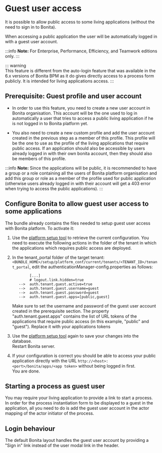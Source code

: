 # Guest user access

It is possible to allow public access to some living applications (without the need to sign in to Bonita).  

When accessing a public application the user will be automatically logged in with a guest user account.

:::info 
**Note:** For Enterprise, Performance, Efficiency, and Teamwork editions only.
:::

::: warning  
 This feature is different from the auto-login feature that was available in the 6.x versions of Bonita BPM as it do gives directly access to a process form publicly. It is intended for living applications access.
:::

## Prerequisite: Guest profile and user account

+ In order to use this feature, you need to create a new user account in Bonita organisation. This account will be the one used to log in automatically a user that tries to access a public living application if he is not logged in to Bonita platform yet.

+ You also need to create a new custom profile and add the user account created in the previous step as a member of this profile. This profile will be the one to use as the profile of the living applications that require public access. If an application should also be accessible by users already logged in with their own bonita account, then they should also be members of this profile. 

:::info 
**Note:** Since the applications will be public, it is recommended to have a group or a role containing all the users of Bonita platform organisation and add this group or role as a member of the profile used for public application (otherwise users already logged in with their account will get a 403 error when trying to access the public applications).
:::

## Configure Bonita to allow guest user access to some applications

The bundle already contains the files needed to setup guest user access with Bonita platform.
To activate it:

1.  Use the [platform setup tool](BonitaBPM_platform_setup) to retrieve the current configuration. You need to execute the following actions in the folder of the tenant in which the applications which requires public access are deployed.

2. In the tenant_portal folder of the target tenant: `<BUNDLE_HOME>/setup/platform_conf/current/tenants/<TENANT_ID>/tenant_portal`,
   edit the authenticationManager-config.properties as follows:
    ```
            [...]
            # logout.link.hidden=true
       -->  auth.tenant.guest.active=true
       -->  auth.tenant.guest.username=guest
       -->  auth.tenant.guest.password=guest
       -->  auth.tenant.guest.apps=[public,guest] 
    ```
    
    Make sure to set the username and password of the guest user account created in the prerequisite section.
    The property "auth.tenant.guest.apps" contains the list of URL tokens of the applications that require public access (in this example, "public" and "guest"). Replace it with your applications tokens

3. Use the [platform setup tool](BonitaBPM_platform_setup) again to save your changes into the database.  
   Restart Bonita server.

4. If your configuration is correct you should be able to access your public application directly with the URL `http://<host>:<port>/bonita/apps/<app token>` without being logged in first.  
   You are done.

## Starting a process as guest user

You may require your living application to provide a link to start a process. In order for the process instantiation form to be displayed to a guest in the application, all you need to do is add the guest user account in the actor mapping of the actor initiator of the process.

## Login behaviour

The default Bonita layout handles the guest user account by providing a "Sign in" link instead of the user modal link in the header.

